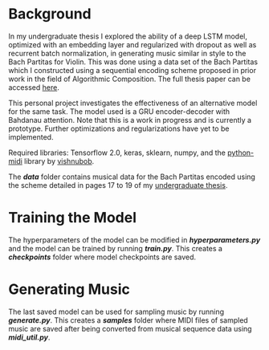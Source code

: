 Background
==========
In my undergraduate thesis I explored the ability of a deep LSTM model, optimized with an embedding layer and regularized with dropout as well as recurrent batch normalization, in generating music similar in style to the Bach Partitas for Violin.
This was done using a data set of the Bach Partitas which I constructed using a sequential encoding scheme proposed in prior work in the field of Algorithmic Composition.
The full thesis paper can be accessed [here](https://drive.google.com/file/d/19fhuEagvPUEYrENxCyYTTJtyfnv7HAd5/view?usp=sharing).

This personal project investigates the effectiveness of an alternative model for the same task. The model used is a GRU encoder-decoder with Bahdanau attention. Note that this is a work in progress and is currently a prototype. Further optimizations and regularizations have yet to be implemented.

Required libraries: Tensorflow 2.0, keras, sklearn, numpy, and the [python-midi](https://github.com/vishnubob/python-midi) library by [vishnubob](https://github.com/vishnubob).


The **_data_** folder contains musical data for the Bach Partitas encoded using the scheme detailed in
pages 17 to 19 of my [undergraduate thesis](https://drive.google.com/file/d/19fhuEagvPUEYrENxCyYTTJtyfnv7HAd5/view?usp=sharing).

Training the Model
=========
The hyperparameters of the model can be modified in **_hyperparameters.py_** and the model can be trained by running **_train.py_**. This creates a **_checkpoints_** folder where model checkpoints are saved.

Generating Music
=========
The last saved model can be used for sampling music by running **_generate.py_**. This creates a **_samples_** folder where MIDI files of sampled music are saved after being converted from musical sequence data using **_midi_util.py_**.

